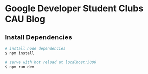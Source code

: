 # Google Developer Student Clubs CAU Blog

## Install Dependencies

```bash
# install node dependencies
$ npm install

# serve with hot reload at localhost:3000
$ npm run dev
```

